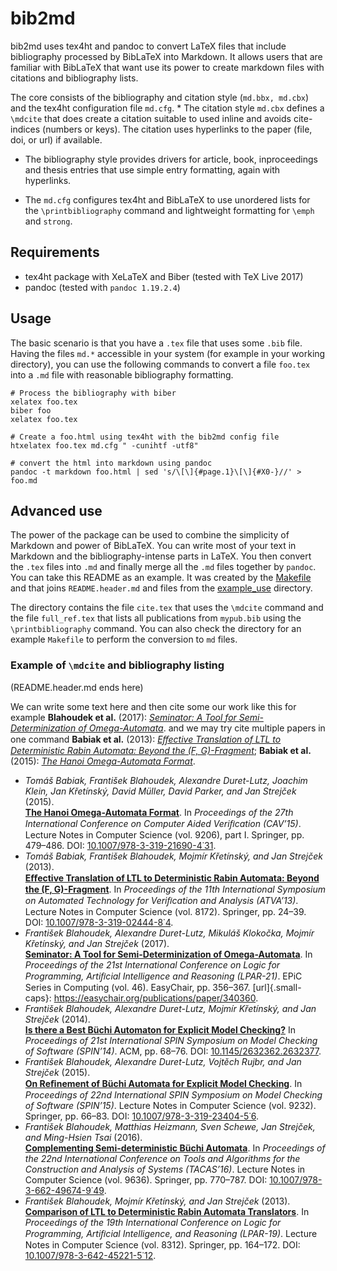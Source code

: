 bib2md
======

bib2md uses tex4ht and pandoc to convert LaTeX files that include
bibliography processed by BibLaTeX into Markdown. It allows users that
are familiar with BibLaTeX that want use its power to create markdown
files with citations and bibliography lists.

The core consists of the bibliography and citation style
(`md.bbx, md.cbx`) and the tex4ht configuration file `md.cfg`. \* The
citation style `md.cbx` defines a `\mdcite` that does create a citation
suitable to used inline and avoids cite-indices (numbers or keys). The
citation uses hyperlinks to the paper (file, doi, or url) if available.

-   The bibliography style provides drivers for article, book,
    inproceedings and thesis entries that use simple entry formatting,
    again with hyperlinks.

-   The `md.cfg` configures tex4ht and BibLaTeX to use unordered lists
    for the `\printbibliography` command and lightweight formatting for
    `\emph` and `strong`.

Requirements
------------

-   tex4ht package with XeLaTeX and Biber (tested with TeX Live 2017)
-   pandoc (tested with `pandoc 1.19.2.4`)

Usage
-----

The basic scenario is that you have a `.tex` file that uses some `.bib`
file. Having the files `md.*` accessible in your system (for example in
your working directory), you can use the following commands to convert a
file `foo.tex` into a `.md` file with reasonable bibliography
formatting.

    # Process the bibliography with biber
    xelatex foo.tex
    biber foo
    xelatex foo.tex

    # Create a foo.html using tex4ht with the bib2md config file
    htxelatex foo.tex md.cfg " -cunihtf -utf8"

    # convert the html into markdown using pandoc
    pandoc -t markdown foo.html | sed 's/\[\]{#page.1}\[\]{#X0-}//' > foo.md

Advanced use
------------

The power of the package can be used to combine the simplicity of
Markdown and power of BibLaTeX. You can write most of your text in
Markdown and the bibliography-intense parts in LaTeX. You then convert
the `.tex` files into `.md` and finally merge all the `.md` files
together by `pandoc`. You can take this README as an example. It was
created by the [Makefile](Makefile) and that joins `README.header.md`
and files from the [example\_use](example_use) directory.

The directory contains the file `cite.tex` that uses the `\mdcite`
command and the file `full_ref.tex` that lists all publications from
`mypub.bib` using the `\printbibliography` command. You can also check
the directory for an example `Makefile` to perform the conversion to
`md` files.

### Example of `\mdcite` and bibliography listing

(README.header.md ends here)

We can write some text here and then cite some our work like this for
example **Blahoudek et al.** (2017): *[Seminator: A Tool for
Semi-Determinization of
Omega-Automata](https://easychair.org/publications/paper/340360)*. and
we may try cite multiple papers in one command **Babiak et al.** (2013):
*[Eﬀective Translation of LTL to Deterministic Rabin Automata: Beyond
the (F, G)-Fragment](http://dx.doi.org/10.1007/978-3-319-02444-8_4)*;
**Babiak et al.** (2015): *[The Hanoi Omega-Automata
Format](http://dx.doi.org/10.1007/978-3-319-21690-4_31)*.

-   *Tomáš Babiak, František Blahoudek, Alexandre Duret-Lutz, Joachim
    Klein, Jan Křetínský, David Müller, David Parker, and Jan Strejček*
    (2015).\
    **[The Hanoi Omega-Automata
    Format](http://dx.doi.org/10.1007/978-3-319-21690-4_31)**. In
    *Proceedings of the 27th International Conference on Computer Aided
    Veriﬁcation (CAV’15)*. Lecture Notes in Computer Science
    (vol. 9206), part I. Springer, pp. 479–486. DOI:
    [10.1007/978-3-319-21690-4˙31](http://dx.doi.org/10.1007/978-3-319-21690-4_31).
-   *Tomáš Babiak, František Blahoudek, Mojmír Křetínský, and Jan
    Strejček* (2013).\
    **[Eﬀective Translation of LTL to Deterministic Rabin Automata:
    Beyond the (F,
    G)-Fragment](http://dx.doi.org/10.1007/978-3-319-02444-8_4)**. In
    *Proceedings of the 11th International Symposium on Automated
    Technology for Veriﬁcation and Analysis (ATVA’13)*. Lecture Notes in
    Computer Science (vol. 8172). Springer, pp. 24–39. DOI:
    [10.1007/978-3-319-02444-8˙4](http://dx.doi.org/10.1007/978-3-319-02444-8_4).
-   *František Blahoudek, Alexandre Duret-Lutz, Mikuláš Klokočka, Mojmír
    Křetínský, and Jan Strejček* (2017).\
    **[Seminator: A Tool for Semi-Determinization of
    Omega-Automata](https://easychair.org/publications/paper/340360)**.
    In *Proceedings of the 21st International Conference on Logic for
    Programming, Artiﬁcial Intelligence and Reasoning (LPAR-21)*. EPiC
    Series in Computing (vol. 46). EasyChair, pp. 356–367.
    [url]{.small-caps}:
    <https://easychair.org/publications/paper/340360>.
-   *František Blahoudek, Alexandre Duret-Lutz, Mojmír Křetínský, and
    Jan Strejček* (2014).\
    **[Is there a Best Büchi Automaton for Explicit Model
    Checking?](http://dx.doi.org/10.1145/2632362.2632377)** In
    *Proceedings of 21st International SPIN Symposium on Model Checking
    of Software (SPIN’14)*. ACM, pp. 68–76. DOI:
    [10.1145/2632362.2632377](http://dx.doi.org/10.1145/2632362.2632377).
-   *František Blahoudek, Alexandre Duret-Lutz, Vojtěch Rujbr, and Jan
    Strejček* (2015).\
    **[On Reﬁnement of Büchi Automata for Explicit Model
    Checking](http://dx.doi.org/10.1007/978-3-319-23404-5_6)**. In
    *Proceedings of 22nd International SPIN Symposium on Model Checking
    of Software (SPIN’15)*. Lecture Notes in Computer Science
    (vol. 9232). Springer, pp. 66–83. DOI:
    [10.1007/978-3-319-23404-5˙6](http://dx.doi.org/10.1007/978-3-319-23404-5_6).
-   *František Blahoudek, Matthias Heizmann, Sven Schewe, Jan Strejček,
    and Ming-Hsien Tsai* (2016).\
    **[Complementing Semi-deterministic Büchi
    Automata](http://dx.doi.org/10.1007/978-3-662-49674-9_49)**. In
    *Proceedings of the 22nd International Conference on Tools and
    Algorithms for the Construction and Analysis of Systems (TACAS’16)*.
    Lecture Notes in Computer Science (vol. 9636). Springer, pp.
    770–787. DOI:
    [10.1007/978-3-662-49674-9˙49](http://dx.doi.org/10.1007/978-3-662-49674-9_49).
-   *František Blahoudek, Mojmír Křetínský, and Jan Strejček* (2013).\
    **[Comparison of LTL to Deterministic Rabin Automata
    Translators](http://dx.doi.org/10.1007/978-3-642-45221-5_12)**. In
    *Proceedings of the 19th International Conference on Logic for
    Programming, Artiﬁcial Intelligence, and Reasoning (LPAR-19)*.
    Lecture Notes in Computer Science (vol. 8312). Springer, pp.
    164–172. DOI:
    [10.1007/978-3-642-45221-5˙12](http://dx.doi.org/10.1007/978-3-642-45221-5_12).

